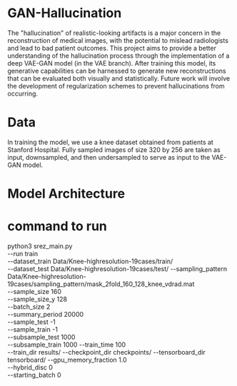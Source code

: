 # GAN-Hallucination
The "hallucination" of realistic-looking artifacts is a major concern in the reconstruction of medical images, with the potential to mislead radiologists and lead to bad patient outcomes. This project aims to provide a better understanding of the hallucination process through the implementation of a deep VAE-GAN model (in the VAE branch). After training this model, its generative capabilities can be harnessed to generate new reconstructions that can be evaluated both visually and statistically. Future work will involve the development of regularization schemes to prevent hallucinations from occurring.

# Data
In training the model, we use a knee dataset obtained from patients at Stanford Hospital. Fully sampled images of size 320 by 256 are taken as input, downsampled, and then undersampled to serve as input to the VAE-GAN model.

# Model Architecture


# command to run 

python3  srez_main.py    
--run train     
--dataset_train Data/Knee-highresolution-19cases/train/   
--dataset_test Data/Knee-highresolution-19cases/test/
--sampling_pattern  Data/Knee-highresolution-19cases/sampling_pattern/mask_2fold_160_128_knee_vdrad.mat     
--sample_size 160   
--sample_size_y 128    
--batch_size 2     
--summary_period  20000      
--sample_test -1   
--sample_train -1     
--subsample_test 1000   
--subsample_train 1000 
--train_time 100   
--train_dir  results/
--checkpoint_dir  checkpoints/
--tensorboard_dir  tensorboard/
--gpu_memory_fraction 1.0  
--hybrid_disc 0    
--starting_batch 0
